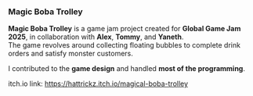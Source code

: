 ### Magic Boba Trolley

**Magic Boba Trolley** is a game jam project created for **Global Game Jam 2025**, in collaboration with **Alex**, **Tommy**, and **Yaneth**.  
The game revolves around collecting floating bubbles to complete drink orders and satisfy monster customers.

I contributed to the **game design** and handled **most of the programming**.

itch.io link: https://hattrickz.itch.io/magical-boba-trolley
